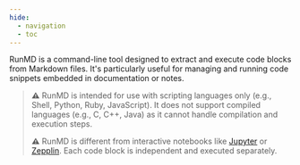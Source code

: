 ```yaml
---
hide:
  - navigation
  - toc
---
```


RunMD is a command-line tool designed to extract and execute code blocks from Markdown files. It's particularly useful for managing and running code snippets embedded in documentation or notes.

> **⚠** RunMD is intended for use with scripting languages only (e.g., Shell, Python, Ruby, JavaScript). It does not support compiled languages (e.g., C, C++, Java) as it cannot handle compilation and execution steps.
>
> **⚠** RunMD is different from interactive notebooks like [Jupyter](https://jupyter.org/) or [Zepplin](https://zeppelin.apache.org/). Each code block is independent and executed separately.

